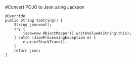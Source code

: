 #Convert POJO to Json using Jackson
```
@Override
public String toString() {
    String json=null;
    try {
        json=new ObjectMapper().writeValueAsString(this);
    } catch (JsonProcessingException e) {
        e.printStackTrace();
    }
    return json;
}
```